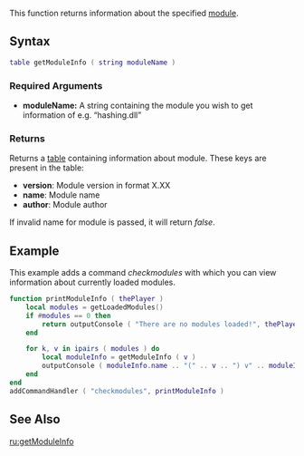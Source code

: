 This function returns information about the specified [module](/docs/modules.md "wikilink").

Syntax
------

``` lua
table getModuleInfo ( string moduleName )
```

### Required Arguments

-   **moduleName:** A string containing the module you wish to get information of e.g. “hashing.dll”

### Returns

Returns a [table](/docs/table.md "wikilink") containing information about module. These keys are present in the table:

-   **version**: Module version in format X.XX
-   **name**: Module name
-   **author**: Module author

If invalid name for module is passed, it will return *false*.

Example
-------

This example adds a command *checkmodules* with which you can view information about currently loaded modules.

``` lua
function printModuleInfo ( thePlayer )
    local modules = getLoadedModules()
    if #modules == 0 then
        return outputConsole ( "There are no modules loaded!", thePlayer ) -- Return as no module is loaded, the for has nothing todo
    end

    for k, v in ipairs ( modules ) do
        local moduleInfo = getModuleInfo ( v )
        outputConsole ( moduleInfo.name .. "(" .. v .. ") v" .. moduleInfo.version .. ", author: " .. moduleInfo.author, thePlayer )
    end
end
addCommandHandler ( "checkmodules", printModuleInfo )
```

See Also
--------

[ru:getModuleInfo](/docs/ru:getmoduleinfo.md "wikilink")
